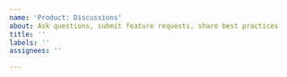 ```yaml
---
name: 'Product: Discussions'
about: Ask questions, submit feature requests, share best practices
title: ''
labels: ''
assignees: ''

---
```



